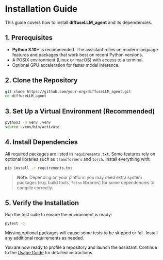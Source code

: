# Installation Guide

This guide covers how to install **diffuseLLM_agent** and its dependencies.

## 1. Prerequisites

- **Python 3.10+** is recommended. The assistant relies on modern language features and packages that work best on recent Python versions.
- A POSIX environment (Linux or macOS) with access to a terminal.
- Optional GPU acceleration for faster model inference.

## 2. Clone the Repository

```bash
git clone https://github.com/your-org/diffuseLLM_agent.git
cd diffuseLLM_agent
```

## 3. Set Up a Virtual Environment (Recommended)

```bash
python3 -m venv .venv
source .venv/bin/activate
```

## 4. Install Dependencies

All required packages are listed in `requirements.txt`. Some features rely on optional libraries such as `transformers` and `torch`. Install everything with:

```bash
pip install -r requirements.txt
```

> **Note**: Depending on your platform you may need extra system packages (e.g. build tools, `faiss` libraries) for some dependencies to compile correctly.

## 5. Verify the Installation

Run the test suite to ensure the environment is ready:

```bash
pytest -q
```

Missing optional packages will cause some tests to be skipped or fail. Install any additional requirements as needed.

You are now ready to profile a repository and launch the assistant. Continue to the [Usage Guide](HOW_TO_USE.md) for detailed instructions.
